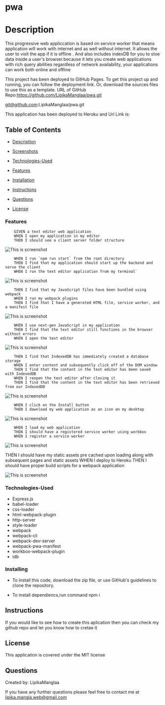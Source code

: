 # pwa

# Description

This progressive web appliccation is based on service worker that means application will work with internet and as well without internet. It allows the user to visit the app if it is offline . And also includes indexDB for you to stoe data inside a user's browser.because it lets you create web applications with rich query abilities regardless of network availability, your applications can work both online and offline


This project has been deployed to GitHub Pages. To get this project up and running, you can follow the deployment link. Or, download the sources files to use this as a template.
URL of GitHub Repo:https://github.com/LipikaManglaa/pwa.git

git@github.com:LipikaManglaa/pwa.git

This application has been deployed to Heroku and Url Link is:


## Table of Contents

  
* [Description](#Description)

* [Screenshots](#Screenshots) 

* [Technologies-Used](#Technologies-Used)

* [Features](#Features)   

* [Installation](#installation)
  
* [Instructions](#Instructions) 
          
* [Questions](#questions)

* [License](#license)  


### Features

        GIVEN a text editor web application
        WHEN I open my application in my editor
        THEN I should see a client server folder structure

 ![This is screenshot](./screenshots/folder-structure.png)

        WHEN I run `npm run start` from the root directory
        THEN I find that my application should start up the backend and serve the client
        WHEN I run the text editor application from my terminal`

  ![This is screenshot](./screenshots/npm-run-start.png)

        THEN I find that my JavaScript files have been bundled using webpack
        WHEN I run my webpack plugins
        THEN I find that I have a generated HTML file, service worker, and a manifest file

  ![This is screenshot](./screenshots/plugins.png)


        WHEN I use next-gen JavaScript in my application
        THEN I find that the text editor still functions in the browser without errors
        WHEN I open the text editor

![This is screenshot](./screenshots/text-editor.png)

        THEN I find that IndexedDB has immediately created a database storage
        WHEN I enter content and subsequently click off of the DOM window
        THEN I find that the content in the text editor has been saved with IndexedDB
        WHEN I reopen the text editor after closing it
        THEN I find that the content in the text editor has been retrieved from our IndexedDB

![This is screenshot](./screenshots/indexDB.png)

        WHEN I click on the Install button
        THEN I download my web application as an icon on my desktop

![This is screenshot](./screenshots/icon.png)

        WHEN I load my web application
        THEN I should have a registered service worker using workbox
        WHEN I register a service worker

![This is screenshot](./screenshots/service-worker.png)


THEN I should have my static assets pre cached upon loading along with subsequent pages and static assets
WHEN I deploy to Heroku
THEN I should have proper build scripts for a webpack application

![This is screenshot](./screenshots/terminal.png)

### Technologies-Used
  * Express.js
  *  babel-loader
  *  css-loader
  *  html-webpack-plugin
  *  http-server
  *  style-loader
  *  webpack
  *  webpack-cli
  *  webpack-dev-server
  *  webpack-pwa-manifest
  *  workbox-webpack-plugin
  *  idb

### Installing

* To install this code, download the zip file, or use GitHub's guidelines to clone the repository. 

* To install dependiencs,run command npm i



## Instructions
If you would like to see how to create this aplication then you can check my github repo and let you know  how to cretae it

## License
This application is covered under the MIT license


## Questions
Created by: LipikaManglaa

If you have any further questions please feel free to contact me at lipika.mangla.web@gmail.com